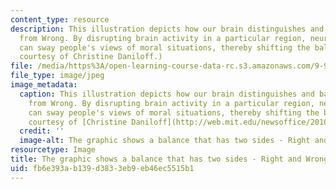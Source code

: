 ```yaml
---
content_type: resource
description: This illustration depicts how our brain distinguishes and balances Right
  from Wrong. By disrupting brain activity in a particular region, neuroscientists
  can sway people's views of moral situations, thereby shifting the balance. (Image
  courtesy of Christine Daniloff.)
file: /media/https%3A/open-learning-course-data-rc.s3.amazonaws.com/9-916-special-topics-social-animals-fall-2009/fb6e393ab139d3833eb9eb46ec5515b1_9-916f09.jpg
file_type: image/jpeg
image_metadata:
  caption: This illustration depicts how our brain distinguishes and balances Right
    from Wrong. By disrupting brain activity in a particular region, neuroscientists
    can sway people's views of moral situations, thereby shifting the balance. (Image
    courtesy of [Christine Daniloff](http://web.mit.edu/newsoffice/2010/moral-control-0330).)
  credit: ''
  image-alt: The graphic shows a balance that has two sides - Right and Wrong.
resourcetype: Image
title: The graphic shows a balance that has two sides - Right and Wrong
uid: fb6e393a-b139-d383-3eb9-eb46ec5515b1
---
```

